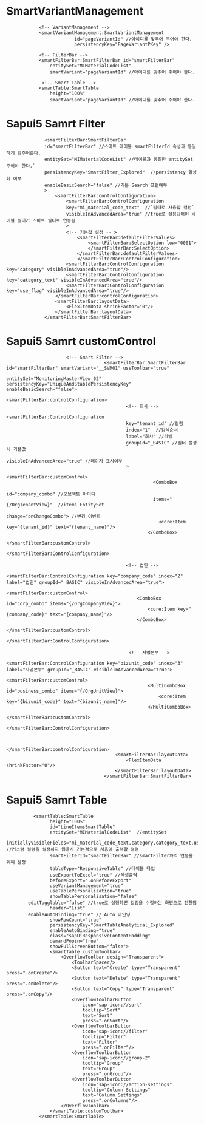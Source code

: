 # SmartVariantManagement 
                <!-- VariantManagement -->
                <smartVariantManagement:SmartVariantManagement        
				             id="pageVariantId" //아이디를 맞추어 주어야 한다. 
				             persistencyKey="PageVariantPKey" />                

                <!-- FilterBar -->
                <smartFilterBar:SmartFilterBar id="smartFilterBar" 
                    entitySet="MIMaterialCodeList" 
                    smartVariant="pageVariantId" //아이디를 맞추어 주어야 한다. 

                 <!-- Smart Table -->
                <smartTable:SmartTable
                    height="100%"
                    smartVariant="pageVariantId" //아이디를 맞추어 주어야 한다. 
                    
                    
# Sapui5 Samrt Filter
                  <smartFilterBar:SmartFilterBar 
                  id="smartFilterBar" //스마트 테이블 smartFilterId 속성과 동일하게 맞추어준다. 
                  entitySet="MIMaterialCodeList" //테이블과 동일한 entitySet  주어야 한다.`
                  persistencyKey="SmartFilter_Explored"  //persistency 활성화 여부
                  enableBasicSearch="false" //기본 Search 표현여부
                  >
                      <smartFilterBar:controlConfiguration>
                          <smartFilterBar:ControlConfiguration 
                          key="mi_material_code_text"  //`필터로 사용할 컬럼`
                          visibleInAdvancedArea="true" //true로 설정되어야 테이블 필터가 스마트 필터로 연동됨 
                          >
                          <!-- 기본값 설정 -- >
                              <smartFilterBar:defaultFilterValues>
                                  <smartFilterBar:SelectOption low="0001">   
                                  </smartFilterBar:SelectOption>
                              </smartFilterBar:defaultFilterValues>     
                              </smartFilterBar:ControlConfiguration>
                          <smartFilterBar:ControlConfiguration key="category" visibleInAdvancedArea="true"/>
                          <smartFilterBar:ControlConfiguration key="category_text" visibleInAdvancedArea="true"/>
                          <smartFilterBar:ControlConfiguration key="use_flag" visibleInAdvancedArea="true"/>              
                      </smartFilterBar:controlConfiguration>
                      <smartFilterBar:layoutData>
                          <FlexItemData shrinkFactor="0"/>
                      </smartFilterBar:layoutData>
                  </smartFilterBar:SmartFilterBar>
                  
# Sapui5 Samrt customControl
                          <!-- Smart Filter -->
                                      	<smartFilterBar:SmartFilterBar id="smartFilterBar" smartVariant="__SVM01" useToolbar="true" 
                                          entitySet="MonitoringMasterView_02" persistencyKey="UniqueAndStablePersistencyKey" enableBasicSearch="false">
                                            <smartFilterBar:controlConfiguration>
                                                <!-- 회사 -->
                                                <smartFilterBar:ControlConfiguration 
                                                key="tenant_id" //컬럼
                                                index="1"  //검색순서
                                                label="회사" //라벨
                                                groupId="_BASIC" //필터 설정시 기본값
                                                visibleInAdvancedArea="true" //페이지 표시여부
                                                >
                                                    <smartFilterBar:customControl>
                                                          <ComboBox 
                                                          id="company_combo" //오브젝트 아이디
                                                          items="{/OrgTenantView}"  //items EntitySet
                                                          change="onChangeCombo"> //변경 이벤트
                                                            <core:Item key="{tenant_id}" text="{tenant_name}"/>
                                                        </ComboBox>
                                                    </smartFilterBar:customControl>
                                                </smartFilterBar:ControlConfiguration>

                                                <!-- 법인 -->
                                             <smartFilterBar:ControlConfiguration key="company_code" index="2" label="법인" groupId="_BASIC" visibleInAdvancedArea="true">
                                                    <smartFilterBar:customControl>
                                                    <ComboBox id="corp_combo" items="{/OrgCompanyView}">
                                                        <core:Item key="{company_code}" text="{company_name}"/>
                                                    </ComboBox>
                                                    </smartFilterBar:customControl>
                                                </smartFilterBar:ControlConfiguration> 

                                                 <!-- 사업본부 -->
                                                <smartFilterBar:ControlConfiguration key="bizunit_code" index="3" label="사업본부" groupId="_BASIC" visibleInAdvancedArea="true">
                                                    <smartFilterBar:customControl>
                                                    	<MultiComboBox id="business_combo" items="{/OrgUnitView}">
                                                            <core:Item key="{bizunit_code}" text="{bizunit_name}"/>
                                                        </MultiComboBox>
                                                    </smartFilterBar:customControl>
                                                </smartFilterBar:ControlConfiguration> 

                                     
                                            </smartFilterBar:controlConfiguration>
                                            <smartFilterBar:layoutData>
                                                <FlexItemData shrinkFactor="0"/>
                                            </smartFilterBar:layoutData>
                                        </smartFilterBar:SmartFilterBar> 
                                        





# Sapui5 Samrt Table               
              <smartTable:SmartTable
                    height="100%"
                    id="LineItemsSmartTable"
                    entitySet="MIMaterialCodeList"  //entitySet
                    initiallyVisibleFields="mi_material_code_text,category,category_text,use_flag"  //커스텀 컬럼을 설정하지 않을시 기본적으로 처음에 출력할 컬럼
                    smartFilterId="smartFilterBar" //smartFilter와의 연동을 위해 설정
                    tableType="ResponsiveTable" //테이블 타입
                    useExportToExcel="true" //엑셀출력
                    beforeExport=".onBeforeExport"
                    useVariantManagement="true"
                    useTablePersonalisation="true"
                    showTablePersonalisation="false"
		    editTogglable="false" //true로 설정하면 컬럼을 수정하는 화면으로 전환됨
                    header="List"
		    enableAutoBinding="true" // Auto 바인딩
                    showRowCount="true"
                    persistencyKey="SmartTableAnalytical_Explored"
                    enableAutoBinding="true"
                    class="sapUiResponsiveContentPadding"
                    demandPopin="true"
                    showFullScreenButton="false">
                    <smartTable:customToolbar>
                        <OverflowToolbar design="Transparent">
                            <ToolbarSpacer/>
                            <Button text="Create" type="Transparent" press=".onCreate"/>
                            <Button text="Delete" type="Transparent" press=".onDelete"/>
                            <Button text="Copy" type="Transparent" press=".onCopy"/>
                            <OverflowToolbarButton
                                icon="sap-icon://sort"
                                tooltip="Sort"
                                text="Sort"
                                press=".onSort"/>
                            <OverflowToolbarButton
                                icon="sap-icon://filter"
                                tooltip="Filter"
                                text="Filter"
                                press=".onFilter"/>
                            <OverflowToolbarButton
                                icon="sap-icon://group-2"
                                tooltip="Group"
                                text="Group"
                                press=".onGroup"/>
                            <OverflowToolbarButton
                                icon="sap-icon://action-settings"
                                tooltip="Column Settings"
                                text="Column Settings"
                                press=".onColumns"/>
                        </OverflowToolbar>
                    </smartTable:customToolbar>
                </smartTable:SmartTable>

